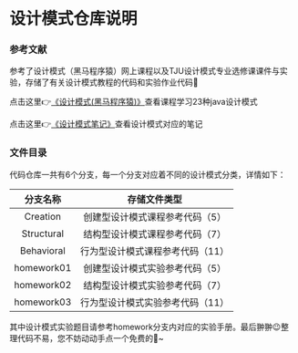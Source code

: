 # 设计模式仓库说明
### 参考文献

参考了设计模式（黑马程序猿）网上课程以及TJU设计模式专业选修课课件与实验，存储了有关设计模式教程的代码和实验作业代码💯

点击这里👉[《设计模式(黑马程序猿)》](https://www.bilibili.com/video/BV1Np4y1z7BU?from=search&seid=2736719182613783007&spm_id_from=333.337.0.0)查看课程学习23种java设计模式

点击这里👉[《设计模式笔记》](https://blog.coolchong.cn/tags/%E8%AE%BE%E8%AE%A1%E6%A8%A1%E5%BC%8F/)查看设计模式对应的笔记

### 文件目录

代码仓库一共有6个分支，每一个分支对应着不同的设计模式分类，详情如下：

|  分支名称  |           存储文件类型           |
| :--------: | :------------------------------: |
|  Creation  | 创建型设计模式课程参考代码（5）  |
| Structural | 结构型设计模式课程参考代码（7）  |
| Behavioral | 行为型设计模式课程参考代码（11） |
| homework01 | 创建型设计模式实验参考代码（5）  |
| homework02 | 结构型设计模式实验参考代码（7）  |
| homework03 | 行为型设计模式实验参考代码（11） |

其中设计模式实验题目请参考homework分支内对应的实验手册。最后翀翀😉整理代码不易，您不妨动动手点一个免费的🌟~

